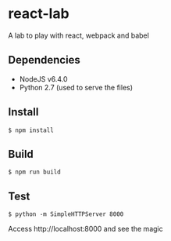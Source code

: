 # react-lab
A lab to play with react, webpack and babel

## Dependencies
  * NodeJS v6.4.0
  * Python 2.7 (used to serve the files)

## Install
    $ npm install

## Build
    $ npm run build

## Test
    $ python -m SimpleHTTPServer 8000
  Access http://localhost:8000 and see the magic
